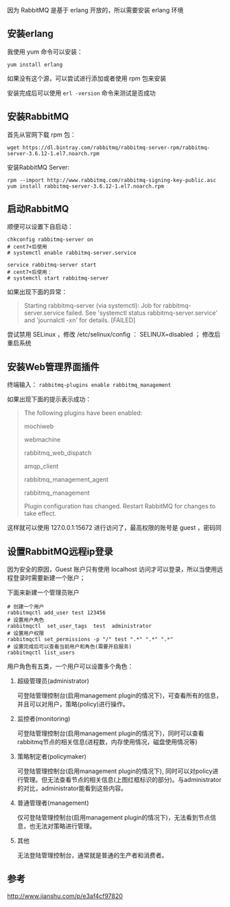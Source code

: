 因为 RabbitMQ 是基于 erlang 开放的，所以需要安装 erlang 环境

## 安装erlang

我使用 yum 命令可以安装：

`yum install erlang`

如果没有这个源，可以尝试进行添加或者使用 rpm 包来安装

安装完成后可以使用 `erl -version` 命令来测试是否成功

## 安装RabbitMQ

首先从官网下载 rpm 包：

`wget https://dl.bintray.com/rabbitmq/rabbitmq-server-rpm/rabbitmq-server-3.6.12-1.el7.noarch.rpm`

安装RabbitMQ Server:

``` shell
rpm --import http://www.rabbitmq.com/rabbitmq-signing-key-public.asc 
yum install rabbitmq-server-3.6.12-1.el7.noarch.rpm
```

## 启动RabbitMQ

顺便可以设置下自启动：

``` shell
chkconfig rabbitmq-server on
# cent7+后使用
# systemctl enable rabbitmq-server.service

service rabbitmq-server start
# cent7+后使用：
# systemctl start rabbitmq-server
```

如果出现下面的异常：

> Starting rabbitmq-server (via systemctl):  Job for rabbitmq-server.service failed. See 'systemctl status rabbitmq-server.service' and 'journalctl -xn' for details. [FAILED]

尝试禁用 SELinux ，修改 /etc/selinux/config ：
SELINUX=disabled ；
修改后重启系统

## 安装Web管理界面插件

终端输入： `rabbitmq-plugins enable rabbitmq_management`

如果出现下面的提示表示成功：

> The following plugins have been enabled:
>
>  mochiweb
>
>  webmachine
>
>  rabbitmq_web_dispatch
>
>  amqp_client
>
>  rabbitmq_management_agent
>
>  rabbitmq_management
>
> Plugin configuration has changed. Restart RabbitMQ for changes to take effect.

这样就可以使用 127.0.0.1:15672 进行访问了，最高权限的账号是 guest ，密码同

## 设置RabbitMQ远程ip登录

因为安全的原因，Guest 账户只有使用 localhost 访问才可以登录，所以当使用远程登录时需要新建一个账户；

下面来新建一个管理员账户

``` shell
# 创建一个用户
rabbitmqctl add_user test 123456
# 设置用户角色
rabbitmqctl  set_user_tags  test  administrator
# 设置用户权限
rabbitmqctl set_permissions -p "/" test ".*" ".*" ".*"
# 设置完成后可以查看当前用户和角色(需要开启服务)
rabbitmqctl list_users
```

用户角色有五类，一个用户可以设置多个角色：

1. 超级管理员(administrator)

   可登陆管理控制台(启用management plugin的情况下)，可查看所有的信息，并且可以对用户，策略(policy)进行操作。
   
2. 监控者(monitoring)

   可登陆管理控制台(启用management plugin的情况下)，同时可以查看rabbitmq节点的相关信息(进程数，内存使用情况，磁盘使用情况等)
   
3. 策略制定者(policymaker)

   可登陆管理控制台(启用management plugin的情况下), 同时可以对policy进行管理。但无法查看节点的相关信息(上图红框标识的部分)。与administrator的对比，administrator能看到这些内容。

4. 普通管理者(management)

   仅可登陆管理控制台(启用management plugin的情况下)，无法看到节点信息，也无法对策略进行管理。
  
5. 其他

   无法登陆管理控制台，通常就是普通的生产者和消费者。
  
  ## 参考
  
  http://www.jianshu.com/p/e3af4cf97820
